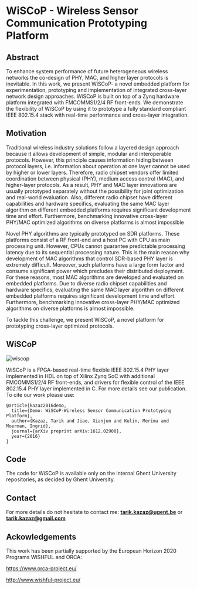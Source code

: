 # WiSCoP - Wireless Sensor Communication Prototyping Platform

## Abstract
To enhance system performance of future heterogeneous wireless networks the co-design of PHY, MAC, and higher
layer protocols is inevitable. In this work, we present WiSCoP- a novel embedded platform for experimentation, prototyping
and implementation of integrated cross-layer network design approaches. WiSCoP is built on top of a Zynq hardware platform
integrated with FMCOMMS1/2/4 RF front-ends. We demonstrate the flexibility of WiSCoP by using it to prototype a fully standard compliant IEEE 802.15.4 stack with real-time performance and cross-layer integration.

## Motivation

Traditional wireless industry solutions follow a layered design approach because it allows development of simple, modular and interoperable protocols. However, this principle causes information hiding between protocol layers, i.e. information about operation at one layer cannot be used by higher or lower layers. Therefore, radio chipset vendors offer limited coordination between physical
(PHY), medium access control (MAC), and higher-layer protocols. As a result, PHY and MAC layer innovations are usually prototyped separately without the possibility for joint optimization and real-world evaluation. Also, different radio chipset have different capabilities and hardware specifics, evaluating the same MAC layer algorithm on different embedded platforms requires significant development time and effort. Furthermore, benchmarking innovative
cross-layer PHY/MAC optimized algorithms on diverse platforms is almost impossible

Novel PHY algorithms are typically prototyped on SDR platforms. These platforms consist of a RF front-end and a
host PC with CPU as main processing unit. However, CPUs cannot guarantee predictable processing latency due to its sequential
processing nature. This is the main reason why development of MAC algorithms that control SDR-based PHY
layer is extremely difficult. Moreover, such platforms have a large form factor and consume significant power which precludes
their distributed deployment. For these reasons, most MAC algorithms are developed and evaluated on embedded
platforms. Due to diverse radio chipset capabilities and hardware specifics, evaluating the same MAC layer algorithm on
different embedded platforms requires significant development time and effort. Furthermore, benchmarking innovative
cross-layer PHY/MAC optimized algorithms on diverse platforms is almost impossible.

To tackle this challenge, we present WiSCoP, a novel platform for prototyping cross-layer optimized protocols.

## WiSCoP

![wiscop](https://cloud.githubusercontent.com/assets/4747573/26790552/757f5f46-4a14-11e7-9a63-83456affd48a.PNG)



WiSCoP is a FPGA-based real-time flexible IEEE 802.15.4 PHY layer implemented in HDL on top of Xilinx Zynq SoC with additional
FMCOMMS1/2/4 RF front-ends, and drivers for flexible control of the IEEE 802.15.4 PHY layer  implemented in C.
For more details see our publication.
To cite our work please use:

```
@article{kazaz2016demo,
  title={Demo: WiSCoP-Wireless Sensor Communication Prototyping Platform},
  author={Kazaz, Tarik and Jiao, Xianjun and Kulin, Merima and Moerman, Ingrid},
  journal={arXiv preprint arXiv:1612.02900},
  year={2016}
}
```


## Code
The code for WiSCoP is available only on the internal Ghent University repositories, as decided by Ghent University.

## Contact
For more details do not hesitate to contact me:
**tarik.kazaz@ugent.be** or **tarik.kazaz@gmail.com**

## Ackowledgements
This work has been partially supported by the European Horizon 2020 Programs WiSHFUL and ORCA:

https://www.orca-project.eu/

http://www.wishful-project.eu/
